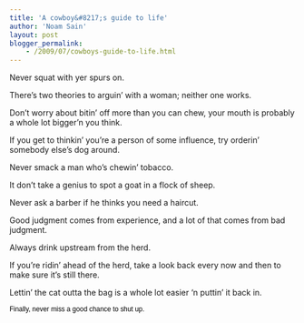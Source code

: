 ```yaml
---
title: 'A cowboy&#8217;s guide to life'
author: 'Noam Sain'
layout: post
blogger_permalink:
    - /2009/07/cowboys-guide-to-life.html
---
```


<span style="font-family: arial; font-size: medium; "><span style="font-family:ARIAL;font-size:85%;color:#000000;"></span></span>

Never squat with yer spurs on.

There’s two theories to arguin’ with a woman; neither one works.

Don’t worry about bitin’ off more than you can chew, your mouth is probably a whole lot bigger’n you think.

If you get to thinkin’ you’re a person of some influence, try orderin’ somebody else’s dog around.

Never smack a man who’s chewin’ tobacco.

It don’t take a genius to spot a goat in a flock of sheep.

Never ask a barber if he thinks you need a haircut.

Good judgment comes from experience, and a lot of that comes from bad judgment.

Always drink upstream from the herd.

If you’re ridin’ ahead of the herd, take a look back every now and then to make sure it’s still there.

Lettin’ the cat outta the bag is a whole lot easier ‘n puttin’ it back in.

<span style="font-family:ARIAL;font-size:85%;color:#000000;">Finally, never miss a good chance to shut up.</span>